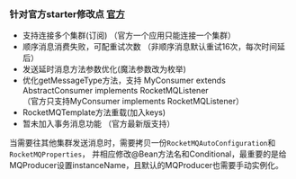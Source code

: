 ### 针对官方starter修改点 [官方](https://github.com/apache/rocketmq-spring)
- 支持连接多个集群(订阅) （官方一个应用只能连接一个集群）
- 顺序消息消费失败，可配重试次数 （非顺序消息默认重试16次，每次时间延后）
- 发送延时消息方法参数优化(魔法参数改为枚举)
- 优化getMessageType方法，支持 MyConsumer extends AbstractConsumer implements RocketMQListener <br>（官方只支持MyConsumer implements RocketMQListener）
- RocketMQTemplate方法重载(加入keys)
- 暂未加入事务消息功能 （官方最新版支持）

当需要往其他集群发送消息时，需要拷贝一份`RocketMQAutoConfiguration`和`RocketMQProperties`，
并相应修改@Bean方法名和Conditional，最重要的是给MQProducer设置instanceName，且默认的MQProducer也需要手动实例化。